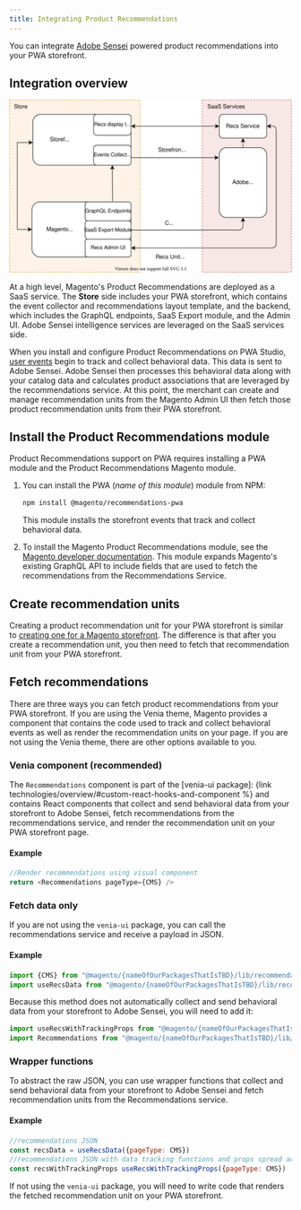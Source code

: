 ```yaml
---
title: Integrating Product Recommendations
---
```


You can integrate [Adobe Sensei](https://www.adobe.com/sensei.html) powered product recommendations into your PWA storefront.
## Integration overview

![Product Recommendations for Headless Deployment](images/pwa-arch-diag-sensei.svg)

At a high level, Magento's Product Recommendations are deployed as a SaaS service. The **Store** side includes your PWA storefront, which contains the event collector and recommendations layout template, and the backend, which includes the GraphQL endpoints, SaaS Export module, and the Admin UI. Adobe Sensei intelligence services are leveraged on the SaaS services side.

When you install and configure Product Recommendations on PWA Studio, [user events](https://devdocs.magento.com/recommendations/events.html) begin to track and collect behavioral data. This data is sent to Adobe Sensei. Adobe Sensei then processes this behavioral data along with your catalog data and calculates product associations that are leveraged by the recommendations service. At this point, the merchant can create and manage recommendation units from the Magento Admin UI then fetch those product recommendation units from their PWA storefront.

## Install the Product Recommendations module

Product Recommendations support on PWA requires installing a PWA module and the Product Recommendations Magento module.

1. You can install the PWA (_name of this module_) module from NPM:

   ```sh
   npm install @magento/recommendations-pwa
   ```
   This module installs the storefront events that track and collect behavioral data.

1. To install the Magento Product Recommendations module, see the [Magento developer documentation](https://devdocs.magento.com/recommendations/install-configure.html). This module expands Magento's existing GraphQL API to include fields that are used to fetch the recommendations from the Recommendations Service.

## Create recommendation units

Creating a product recommendation unit for your PWA storefront is similar to [creating one for a Magento storefront](https://docs.magento.com/user-guide/marketing/create-new-rec.html). The difference is that after you create a recommendation unit, you then need to fetch that recommendation unit from your PWA storefront.

## Fetch recommendations

There are three ways you can fetch product recommendations from your PWA storefront. If you are using the Venia theme, Magento provides a component that contains the code used to track and collect behavioral events as well as render the recommendation units on your page. If you are not using the Venia theme, there are other options available to you.

### Venia component (recommended)

The `Recommendations` component is part of the [venia-ui package]: {link technologies/overview/#custom-react-hooks-and-component %} and contains React components that collect and send behavioral data from your storefront to Adobe Sensei, fetch recommendations from the recommendations service, and render the recommendation unit on your PWA storefront page.
#### Example

```js
//Render recommendations using visual component
return <Recommendations pageType={CMS} />
```
### Fetch data only

If you are not using the `venia-ui` package, you can call the recommendations service and receive a payload in JSON.
#### Example

```js
import {CMS} from "@magento/{nameOfOurPackagesThatIsTBD}/lib/recommendations/constants"
import useRecsData from "@magento/{nameOfOurPackagesThatIsTBD}/lib/recommendations/hooks/useRecsData"
```
Because this method does not automatically collect and send behavioral data from your storefront to Adobe Sensei, you will need to add it:

```js
import useRecsWithTrackingProps from "@magento/{nameOfOurPackagesThatIsTBD}/lib/recommendations/hooks/useRecsWithTrackingProps"
import Recommendations from "@magento/{nameOfOurPackagesThatIsTBD}/lib/recommendations/components/Recommendations"
```
### Wrapper functions

To abstract the raw JSON, you can use wrapper functions that collect and send behavioral data from your storefront to Adobe Sensei and fetch recommendation units from the Recommendations service.
#### Example

```js
//recommendations JSON
const recsData = useRecsData({pageType: CMS})
//recommendations JSON with data tracking functions and props spread across
const recsWithTrackingProps useRecsWithTrackingProps({pageType: CMS})
```

If not using the `venia-ui` package, you will need to write code that renders the fetched recommendation unit on your PWA storefront.
